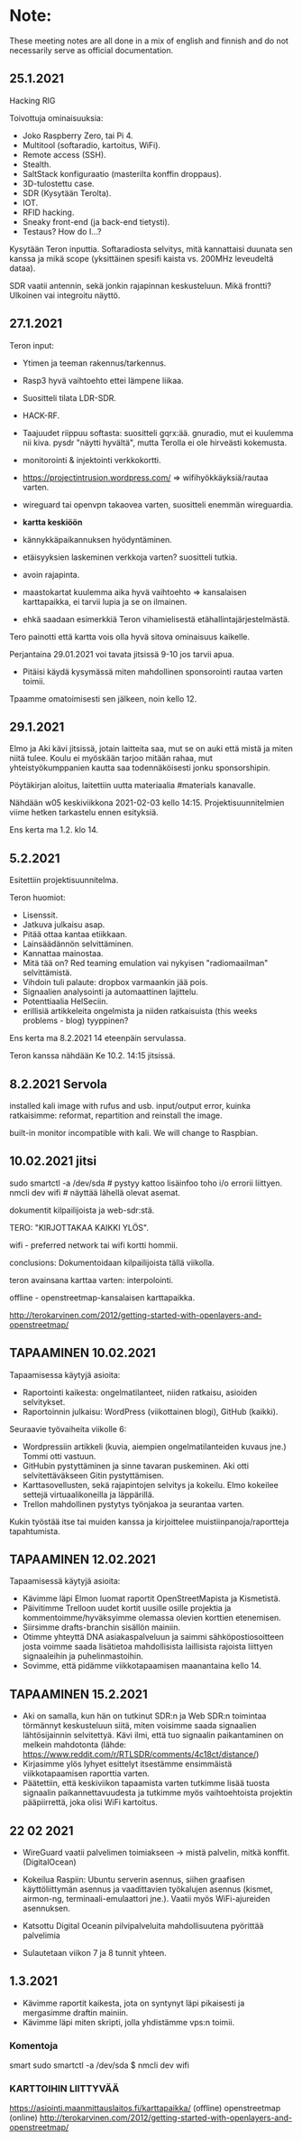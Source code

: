 # Note:
These meeting notes are all done in a mix of english and finnish and do not necessarily serve as official documentation.

## 25.1.2021

Hacking RIG

Toivottuja ominaisuuksia:

  * Joko Raspberry Zero, tai Pi 4.
  * Multitool (softaradio, kartoitus, WiFi).
  * Remote access (SSH).
  * Stealth.
  * SaltStack konfiguraatio (masterilta konffin droppaus).
  * 3D-tulostettu case.
  * SDR (Kysytään Terolta).
  * IOT.
  * RFID hacking.
  * Sneaky front-end (ja back-end tietysti).
  * Testaus? How do I...?

Kysytään Teron inputtia. Softaradiosta selvitys, mitä kannattaisi duunata sen kanssa ja mikä scope (yksittäinen spesifi kaista vs. 200MHz leveudeltä dataa).

SDR vaatii antennin, sekä jonkin rajapinnan keskusteluun. Mikä frontti? Ulkoinen vai integroitu näyttö.

## 27.1.2021

Teron input:
* Ytimen ja teeman rakennus/tarkennus.
* Rasp3 hyvä vaihtoehto ettei lämpene liikaa.
* Suositteli tilata LDR-SDR.
* HACK-RF.
* Taajuudet riippuu softasta: suositteli gqrx:ää. gnuradio, mut ei kuulemma nii kiva. pysdr "näytti hyvältä", mutta Terolla ei ole hirveästi kokemusta.
* monitorointi & injektointi verkkokortti.
* https://projectintrusion.wordpress.com/ => wifihyökkäyksiä/rautaa varten.
* wireguard tai openvpn takaovea varten, suositteli enemmän wireguardia.


* **kartta keskiöön**
* kännykkäpaikannuksen hyödyntäminen.
* etäisyyksien laskeminen verkkoja varten? suositteli tutkia.
* avoin rajapinta.
* maastokartat kuulemma aika hyvä vaihtoehto => kansalaisen karttapaikka, ei tarvii lupia ja se on ilmainen.
* ehkä saadaan esimerkkiä Teron vihamielisestä etähallintajärjestelmästä.

Tero painotti että kartta vois olla hyvä sitova ominaisuus kaikelle.

Perjantaina 29.01.2021 voi tavata jitsissä 9-10 jos tarvii apua.
* Pitäisi käydä kysymässä miten mahdollinen sponsorointi rautaa varten toimii.

Tpaamme omatoimisesti sen jälkeen, noin kello 12.

## 29.1.2021

Elmo ja Aki kävi jitsissä, jotain laitteita saa, mut se on auki että mistä ja miten niitä tulee.
Koulu ei myöskään tarjoo mitään rahaa, mut yhteistyökumppanien kautta saa todennäköisesti jonku sponsorshipin.

Pöytäkirjan aloitus, laitettiin uutta materiaalia #materials kanavalle.

Nähdään w05 keskiviikkona 2021-02-03 kello 14:15. Projektisuunnitelmien viime hetken tarkastelu ennen esityksiä.

Ens kerta ma 1.2. klo 14.

## 5.2.2021

Esitettiin projektisuunnitelma.

Teron huomiot:
* Lisenssit.
* Jatkuva julkaisu asap.
* Pitää ottaa kantaa etiikkaan.
* Lainsäädännön selvittäminen.
* Kannattaa mainostaa.
* Mitä tää on? Red teaming emulation vai nykyisen "radiomaailman" selvittämistä.
* Vihdoin tuli palaute: dropbox varmaankin jää pois.
* Signaalien analysointi ja automaattinen lajittelu.
* Potenttiaalia HelSeciin.
* erillisiä artikkeleita ongelmista ja niiden ratkaisuista (this weeks problems - blog) tyyppinen?

Ens kerta ma 8.2.2021 14 eteenpäin servulassa.

Teron kanssa nähdään Ke 10.2. 14:15 jitsissä.

## 8.2.2021 Servola
installed kali image with rufus and usb.
input/output error, kuinka ratkaisimme: reformat, repartition and reinstall the image.

built-in monitor incompatible with kali. We will change to Raspbian.

## 10.02.2021 jitsi
sudo smartctl -a /dev/sda # pystyy kattoo lisäinfoo toho i/o errorii liittyen.
nmcli dev wifi # näyttää lähellä olevat asemat.


dokumentit kilpailijoista ja web-sdr:stä.

TERO: "KIRJOTTAKAA KAIKKI YLÖS".

wifi - preferred network tai wifi kortti hommii.

conclusions: Dokumentoidaan kilpailijoista tällä viikolla.

teron avainsana karttaa varten: interpolointi.

offline - openstreetmap-kansalaisen karttapaikka.

http://terokarvinen.com/2012/getting-started-with-openlayers-and-openstreetmap/

## TAPAAMINEN 10.02.2021

Tapaamisessa käytyjä asioita:

  * Raportointi kaikesta: ongelmatilanteet, niiden ratkaisu, asioiden selvitykset.
  * Raportoinnin julkaisu: WordPress (viikottainen blogi), GitHub (kaikki). 


Seuraavie työvaiheita viikolle 6:

  * Wordpressiin artikkeli (kuvia, aiempien ongelmatilanteiden kuvaus jne.) Tommi otti vastuun.
  * GitHubin pystyttäminen ja sinne tavaran puskeminen. Aki otti selvitettäväkseen Gitin pystyttämisen.
  * Karttasovellusten, sekä rajapintojen selvitys ja kokeilu. Elmo kokeilee settejä virtuaalikoneilla ja läppärillä.
  * Trellon mahdollinen pystytys työnjakoa ja seurantaa varten.

Kukin työstää itse tai muiden kanssa ja kirjoittelee muistiinpanoja/raportteja tapahtumista.

## TAPAAMINEN 12.02.2021

Tapaamisessä käytyjä asioita:

* Kävimme läpi Elmon luomat raportit OpenStreetMapista ja Kismetistä.
* Päivitimme Trelloon uudet kortit uusille osille projektia ja kommentoimme/hyväksyimme olemassa olevien korttien etenemisen.
* Siirsimme drafts-branchin sisällön mainiin.
* Otimme yhteyttä DNA asiakaspalveluun ja saimmi sähköpostiosoitteen josta voimme saada lisätietoa mahdollisista laillisista rajoista liittyen signaaleihin ja puhelinmastoihin.
* Sovimme, että pidämme viikkotapaamisen maanantaina kello 14.

## TAPAAMINEN 15.2.2021

* Aki on samalla, kun hän on tutkinut SDR:n ja Web SDR:n toimintaa törmännyt keskusteluun siitä, miten voisimme saada signaalien lähtösijainnin selvitettyä. Kävi ilmi, että tuo signaalin paikantaminen on melkein mahdotonta (lähde: https://www.reddit.com/r/RTLSDR/comments/4c18ct/distance/)
* Kirjasimme ylös lyhyet esittelyt itsestämme ensimmäistä viikkotapaamisen raporttia varten.
* Päätettiin, että keskiviikon tapaamista varten tutkimme lisää tuosta signaalin paikannettavuudesta ja tutkimme myös vaihtoehtoista projektin pääpiirrettä, joka olisi WiFi kartoitus.

## 22 02 2021

  * WireGuard vaatii palvelimen toimiakseen -> mistä palvelin, mitkä konffit. (DigitalOcean)

  * Kokeilua Raspiin: Ubuntu serverin asennus, siihen graafisen käyttöliittymän asennus ja vaadittavien työkalujen asennus (kismet, airmon-ng, terminaali-emulaattori jne.). Vaatii myös WiFi-ajureiden asennuksen.

  * Katsottu Digital Oceanin pilvipalveluita mahdollisuutena pyörittää palvelimia

  * Sulautetaan viikon 7 ja 8 tunnit yhteen.

## 1.3.2021 
* Kävimme raportit kaikesta, jota on syntynyt läpi pikaisesti ja mergasimme draftin mainiin.
* Kävimme läpi miten skripti, jolla yhdistämme vps:n toimii.

### Komentoja

smart
sudo smartctl -a /dev/sda
$ nmcli dev wifi

### KARTTOIHIN LIITTYVÄÄ

https://asiointi.maanmittauslaitos.fi/karttapaikka/ (offline)
openstreetmap (online)
http://terokarvinen.com/2012/getting-started-with-openlayers-and-openstreetmap/


